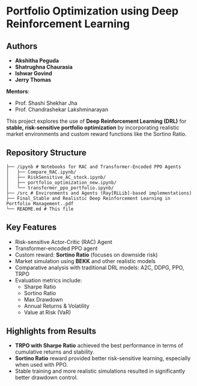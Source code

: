 # Portfolio Optimization using Deep Reinforcement Learning

## Authors

- **Akshitha Peguda**  
- **Shatrughna Chaurasia**  
- **Ishwar Govind**  
- **Jerry Thomas**

**Mentors**:  
- Prof. Shashi Shekhar Jha  
- Prof. Chandrashekar Lakshminarayan

This project explores the use of **Deep Reinforcement Learning (DRL)** for **stable, risk-sensitive portfolio optimization** by incorporating realistic market environments and custom reward functions like the Sortino Ratio.

## Repository Structure

```text
├── /ipynb # Notebooks for RAC and Transformer-Encoded PPO Agents
│   ├── Compare_RAC.ipynb/
│   ├── RiskSensitive_AC_stock.ipynb/
│   ├── portfolio_optimization_new.ipynb/
│   └── transformer_ppo_portfolio.ipynb/
├── /src # Environments and Agents (Ray[RLLib]-based implementations)
├── Final_Stable and Realistic Deep Reinforcement Learning in Portfolio Management..pdf
└── README.md # This file
```

## Key Features

- Risk-sensitive Actor-Critic (RAC) Agent
- Transformer-encoded PPO agent
- Custom reward: **Sortino Ratio** (focuses on downside risk)
- Market simulation using **BEKK** and other realistic models
- Comparative analysis with traditional DRL models: A2C, DDPG, PPO, TRPO
- Evaluation metrics include:
  - Sharpe Ratio
  - Sortino Ratio
  - Max Drawdown
  - Annual Returns & Volatility
  - Value at Risk (VaR)

## Highlights from Results

- **TRPO with Sharpe Ratio** achieved the best performance in terms of cumulative returns and stability.
- **Sortino Ratio** reward provided better risk-sensitive learning, especially when used with PPO.
- Stable training and more realistic simulations resulted in significantly better drawdown control.
